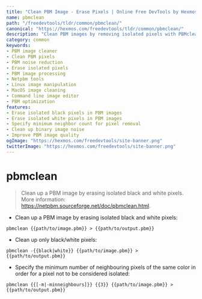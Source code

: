 ```yaml
---
title: "Clean PBM Image - Erase Pixels | Online Free DevTools by Hexmos"
name: pbmclean
path: "/freedevtools/tldr/common/pbmclean/"
canonical: "https://hexmos.com/freedevtools/tldr/common/pbmclean/"
description: "Clean PBM images by removing isolated pixels with PBMclean. Enhance image quality and reduce noise. Free online tool, no registration required."
category: common
keywords:
- PBM image cleaner
- Clean PBM pixels
- PBM noise reduction
- Erase isolated pixels
- PBM image processing
- Netpbm tools
- Linux image manipulation
- MacOS image cleaning
- Command line image editor
- PBM optimization
features:
- Erase isolated black pixels in PBM images
- Erase isolated white pixels in PBM images
- Specify minimum neighbor count for pixel removal
- Clean up binary image noise
- Improve PBM image quality
ogImage: "https://hexmos.com/freedevtools/site-banner.png"
twitterImage: "https://hexmos.com/freedevtools/site-banner.png"
---
```


# pbmclean

> Clean up a PBM image by erasing isolated black and white pixels.
> More information: <https://netpbm.sourceforge.net/doc/pbmclean.html>.

- Clean up a PBM image by erasing isolated black and white pixels:

`pbmclean {{path/to/image.pbm}} > {{path/to/output.pbm}}`

- Clean up only black/white pixels:

`pbmclean -{{black|white}} {{path/to/image.pbm}} > {{path/to/output.pbm}}`

- Specify the minimum number of neighbouring pixels of the same color in order for a pixel not to be considered isolated:

`pbmclean {{[-m|-minneighbours]}} {{3}} {{path/to/image.pbm}} > {{path/to/output.pbm}}`
